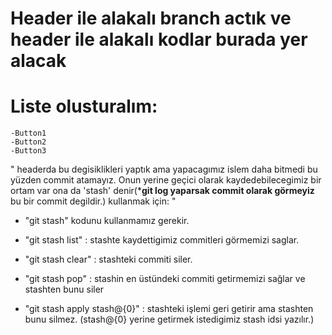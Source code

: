 # Header ile alakalı branch actık ve header ile alakalı kodlar burada yer alacak

# Liste olusturalım: 
    -Button1
    -Button2
    -Button3

   " headerda bu degisiklikleri yaptık ama yapacagımız islem  daha bitmedi bu yüzden commit atamayız. Onun yerine geçici olarak kaydedebilecegimiz bir ortam var ona da 'stash' denir(***git log yaparsak commit olarak görmeyiz** bu bir commit degildir.) kullanmak için: "
- "git stash" kodunu kullanmamız gerekir.

- "git stash list" : stashte kaydettigimiz commitleri görmemizi saglar.

- "git stash clear" : stashteki commiti siler.

- "git stash pop" : stashin en üstündeki commiti getirmemizi sağlar ve stashten bunu siler

- "git stash apply stash@{0}" : stashteki işlemi geri getirir ama stashten bunu silmez. (stash@{0} yerine getirmek istedigimiz stash idsi yazılır.)


